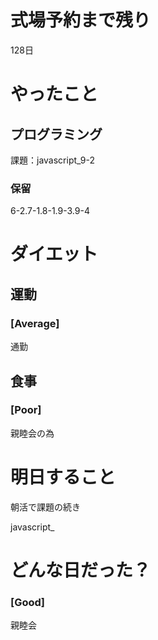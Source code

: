 # 式場予約まで残り

128日

# やったこと

## プログラミング

課題：javascript_9-2

### 保留
6-2.7-1.8-1.9-3.9-4

# ダイエット

## 運動 

### [Average]

通勤

## 食事

### [Poor]

親睦会の為

# 明日すること

朝活で課題の続き

javascript_

# どんな日だった？

### [Good]

親睦会
